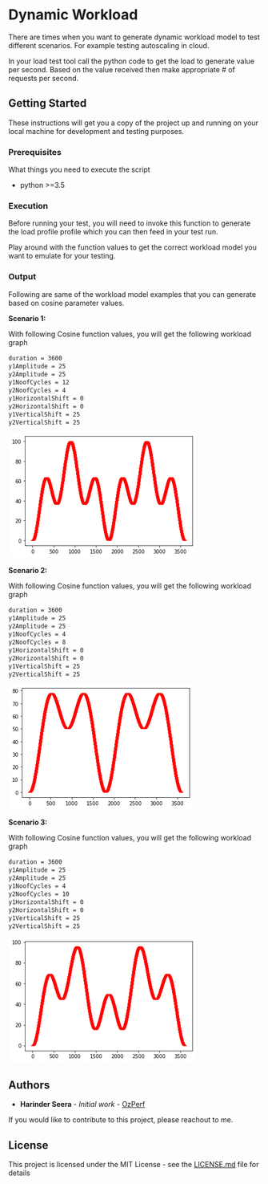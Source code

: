 # Dynamic Workload
There are times when you want to generate dynamic workload model to test different scenarios. For example testing autoscaling in cloud. 

In your load test tool call the python code to get the load to generate value per second. Based on the value received then make appropriate # of requests per second.

## Getting Started

These instructions will get you a copy of the project up and running on your local machine for development and testing purposes.

### Prerequisites

What things you need to execute the script

* python >=3.5


### Execution

Before running your test, you will need to invoke this function to generate the load profile profile which you can then feed in your test run.

Play around with the function values to get the correct workload model you want to emulate for your testing.

### Output
Following are same of the workload model examples that you can generate based on cosine parameter values.

**Scenario 1:**

With following Cosine function values, you will get the following workload graph
```
duration = 3600
y1Amplitude = 25
y2Amplitude = 25
y1NoofCycles = 12
y2NoofCycles = 4
y1HorizontalShift = 0
y2HorizontalShift = 0
y1VerticalShift = 25
y2VerticalShift = 25
```
![Alt text](/image/Image1.png?raw=true "Optional Title")


**Scenario 2:**

With following Cosine function values, you will get the following workload graph
```
duration = 3600
y1Amplitude = 25
y2Amplitude = 25
y1NoofCycles = 4
y2NoofCycles = 8
y1HorizontalShift = 0
y2HorizontalShift = 0
y1VerticalShift = 25
y2VerticalShift = 25
```
![Alt text](/image/Image2.png?raw=true "Optional Title")

**Scenario 3:**

With following Cosine function values, you will get the following workload graph
```
duration = 3600
y1Amplitude = 25
y2Amplitude = 25
y1NoofCycles = 4
y2NoofCycles = 10
y1HorizontalShift = 0
y2HorizontalShift = 0
y1VerticalShift = 25
y2VerticalShift = 25
```
![Alt text](/image/Image3.png?raw=true "Optional Title")


## Authors

* **Harinder Seera** - *Initial work* - [OzPerf](https://ozperf.com/)

If you would like to contribute to this project, please reachout to me.

## License

This project is licensed under the MIT License - see the [LICENSE.md](LICENSE.md) file for details
